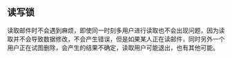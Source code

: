 ## 读写锁

读取邮件时不会遇到麻烦，即使同一时刻多用户进行读取也不会出现问题，因为读取并不会导致数据修改，不会产生错误，但是如果某人正在读邮件，同时另外一个用户正在试图删除，会产生的结果不确定，读取用户可能退出，也有其他可能。





